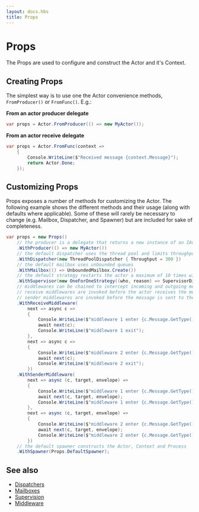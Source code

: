 ```yaml
---
layout: docs.hbs
title: Props
---
```


# Props
The Props are used to configure and construct the Actor and it's Context.

## Creating Props
The simplest way is to use one the Actor convenience methods, `FromProducer()` or `FromFunc()`. E.g.:

**From an actor producer delegate**
```csharp
var props = Actor.FromProducer(() => new MyActor());
```

**From an actor receive delegate**
```csharp
var props = Actor.FromFunc(context =>
    {
        Console.WriteLine($"Received message {context.Message}");
        return Actor.Done;
    });
```

## Customizing Props

Props exposes a number of methods for customizing the Actor. The following example shows the different methods and their usage (along with defaults where applicable). Some of these will rarely be necessary to change (e.g. Mailbox, Dispatcher, and Spawner) but are included for sake of completeness.

```csharp
var props = new Props()
    // the producer is a delegate that returns a new instance of an IActor
    .WithProducer(() => new MyActor()) 
    // the default dispatcher uses the thread pool and limits throughput to 300 messages per mailbox run
    .WithDispatcher(new ThreadPoolDispatcher { Throughput = 300 }) 
    // the default mailbox uses unbounded queues
    .WithMailbox(() => UnboundedMailbox.Create()) 
    // the default strategy restarts the actor a maximum of 10 times within a 10 second window
    .WithSupervisor(new OneForOneStrategy((who, reason) => SupervisorDirective.Restart, 10, TimeSpan.FromSeconds(10)))
    // middlewares can be chained to intercept incoming and outgoing messages
    // receive middlewares are invoked before the actor receives the message
    // sender middlewares are invoked before the message is sent to the target PID
    .WithReceiveMiddleware(
        next => async c =>
        {
            Console.WriteLine($"middleware 1 enter {c.Message.GetType()}:{c.Message}");
            await next(c);
            Console.WriteLine($"middleware 1 exit");
        },
        next => async c =>
        {
            Console.WriteLine($"middleware 2 enter {c.Message.GetType()}:{c.Message}");
            await next(c);
            Console.WriteLine($"middleware 2 exit");
        })
    .WithSenderMiddleware(
        next => async (c, target, envelope) =>
        {
            Console.WriteLine($"middleware 1 enter {c.Message.GetType()}:{c.Message}");
            await next(c, target, envelope);
            Console.WriteLine($"middleware 1 enter {c.Message.GetType()}:{c.Message}");
        },
        next => async (c, target, envelope) =>
        {
            Console.WriteLine($"middleware 2 enter {c.Message.GetType()}:{c.Message}");
            await next(c, target, envelope);
            Console.WriteLine($"middleware 2 enter {c.Message.GetType()}:{c.Message}");
        })
    // the default spawner constructs the Actor, Context and Process
    .WithSpawner(Props.DefaultSpawner);
```

## See also

- [Dispatchers](Dispatchers)
- [Mailboxes](Mailboxes)
- [Supervision](Supervision)
- [Middleware](Middleware)
